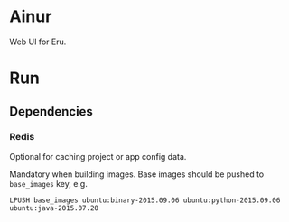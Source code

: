 # Ainur

Web UI for Eru.

# Run

## Dependencies

### Redis

Optional for caching project or app config data.

Mandatory when building images. Base images should be pushed to `base_images` key, e.g.

    LPUSH base_images ubuntu:binary-2015.09.06 ubuntu:python-2015.09.06 ubuntu:java-2015.07.20
